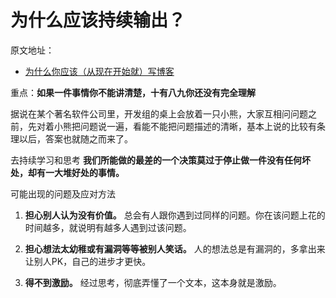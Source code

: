 
# 为什么应该持续输出？

原文地址：
* [为什么你应该（从现在开始就）写博客](http://mindhacks.cn/2009/02/15/why-you-should-start-blogging-now/)


重点：**如果一件事情你不能讲清楚，十有八九你还没有完全理解**

据说在某个著名软件公司里，开发组的桌上会放着一只小熊，大家互相问问题之前，先对着小熊把问题说一遍，看能不能把问题描述的清晰，基本上说的比较有条理以后，答案也就随之而来了。

去持续学习和思考 **我们所能做的最差的一个决策莫过于停止做一件没有任何坏处，却有一大堆好处的事情。**


可能出现的问题及应对方法
1) **担心别人认为没有价值。** 总会有人跟你遇到过同样的问题。你在该问题上花的时间越多，就说明有越多人遇到过该问题。

2) **担心想法太幼稚或有漏洞等等被别人笑话。** 人的想法总是有漏洞的，多拿出来让别人PK，自己的进步才更快。

3) **得不到激励。** 经过思考，彻底弄懂了一个文本，这本身就是激励。

